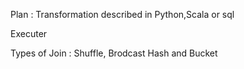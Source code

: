 Plan : 
Transformation described in Python,Scala or sql 

Executer 

Types of Join : Shuffle, Brodcast Hash and Bucket 

